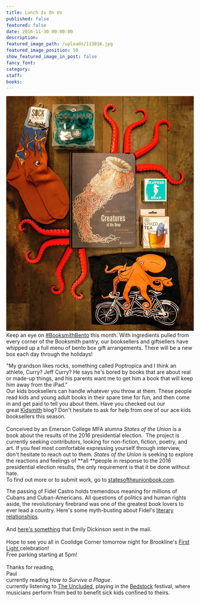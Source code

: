 ```yaml
---
title: Lunch Is On Us
published: false
featured: false
date: 2016-11-30 00:00:00
description:
featured_image_path: /uploads/113016.jpg
featured_image_position: 50
show_featured_image_in_post: false
fancy_font:
category:
staff:
books:
---
```



![](/uploads/versions/bento1---x----960-1200x---.jpg)Keep an eye on&nbsp;[#BooksmithBento](https://www.instagram.com/explore/tags/booksmithbento/) this month. With ingredients pulled from every corner of the Booksmith pantry, our booksellers and giftsellers have whipped up a full menu of bento box gift arrangements. There will be a new box each day through the holidays!&nbsp;

"My grandson likes rocks, something called Poptropica and I think an athlete, Curry? Jeff Curry? He says he's bored by books that are about real or made-up things, and his parents want me to get him a book that will keep him away from the iPad."
<br>Our kids booksellers can handle whatever you throw at them. These people read kids and young adult books in their spare time for fun, and then come in and get paid to tell you about them. Have you checked out our great&nbsp;[Kidsmith](https://www.brooklinebooksmith.com/kidsmith/) blog? Don't hesitate to ask for help from one of our ace kids booksellers this season.
<br>
<br>Conceived by an Emerson College MFA alumna&nbsp;*States of the Union*&nbsp;is a book about the results of the 2016 presidential election. &nbsp;The project is currently seeking contributors, looking for non-fiction, fiction, poetry, and art. If you feel most comfortable expressing yourself through interview, don't hesitate to reach out to them.*&nbsp;States of the Union*&nbsp;is seeking to explore the reactions and feelings of&nbsp;**all&nbsp;**people in response to the 2016 presidential election results, the only requirement is that it be done without hate.&nbsp;
<br>To find out more or to submit work, go to&nbsp;[statesoftheunionbook.com](https://www.statesoftheunionbook.com/).

The passing of Fidel Castro holds tremendous meaning for millions of Cubans and Cuban-Americans. All questions of politics and human rights aside, the revolutionary firebrand was one of the greatest book lovers to ever lead a country. Here's some myth-busting about Fidel's&nbsp;[literary relationships](http://lithub.com/on-fidel-castros-friendships-with-literary-giants/).&nbsp;
<br>
<br>And&nbsp;[here's something](http://www.edickinson.org/editions/1/image_sets/7033)&nbsp;that Emily Dickinson sent in the mail.
<br>
<br>Hope to see you all in Coolidge Corner tomorrow night for Brookline's&nbsp;[First Light&nbsp;](http://www.firstlightbrookline.com/)celebration!
<br>Free parking starting at 5pm!
<br>
<br>Thanks for reading,
<br>Paul
<br>currently reading&nbsp;*How to Survive a Plague*.
<br>currently listening to&nbsp;[The Uncluded](https://www.youtube.com/watch?v=vAnuBmdL8E4&amp;feature=youtu.be), playing in the&nbsp;[Bedstock](http://bedstock.com/)&nbsp;festival, where &nbsp; musicians perform from bed to benefit sick kids confined to theirs.
